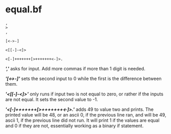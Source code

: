 # equal.bf

```
,
>
,

[<->-]

<[[-]-<]>

<[-]+++++++[>+++++++<-]>.

```

***','*** asks for input. Add more commas if more than 1 digit is needed.

***'[<->-]'*** sets the second input to 0 while the first is the difference between them.

***'<[[-]-<]>'*** only runs if input two is not equal to zero, or rather if the inputs are not equal. It sets the second value to -1.

***'<[-]+++++++[>+++++++<-]>.'*** adds 49 to value two and prints. The printed value will be 48, or an ascii 0, if the previous line ran, and will be 49, ascii 1, if the previous line did not run. It will print 1 if the values are equal and 0 if they are not, essentially working as a binary if statement.